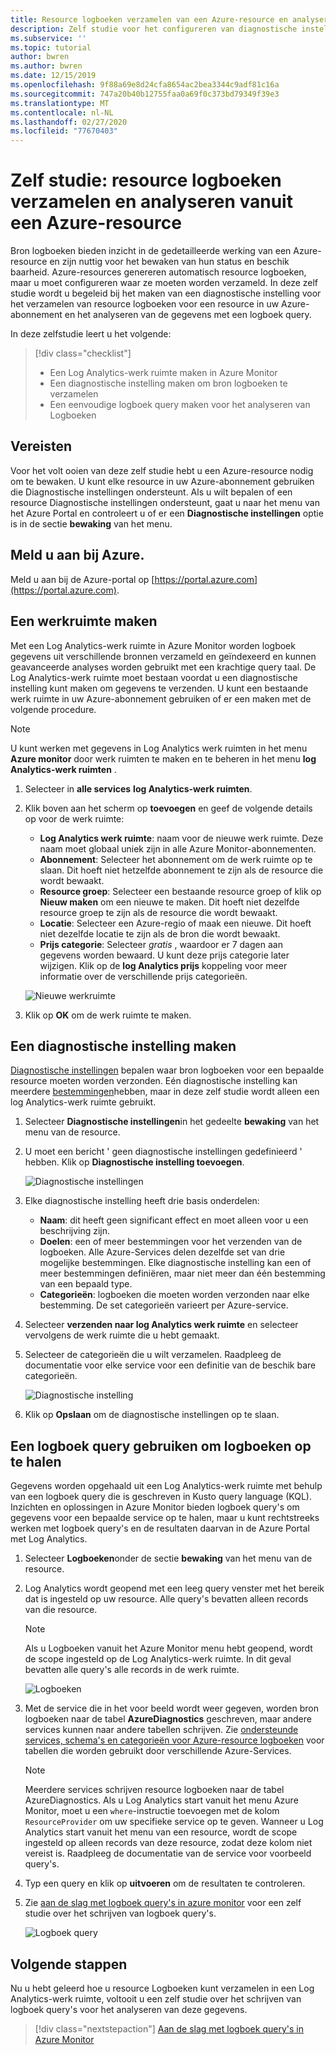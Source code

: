 ```yaml
---
title: Resource logboeken verzamelen van een Azure-resource en analyseren met Azure Monitor
description: Zelf studie voor het configureren van diagnostische instellingen om bron logboeken te verzamelen van een Azure-resource in een Log Analytics-werk ruimte, waar ze kunnen worden geanalyseerd met een logboek query.
ms.subservice: ''
ms.topic: tutorial
author: bwren
ms.author: bwren
ms.date: 12/15/2019
ms.openlocfilehash: 9f88a69e8d24cfa8654ac2bea3344c9adf81c16a
ms.sourcegitcommit: 747a20b40b12755faa0a69f0c373bd79349f39e3
ms.translationtype: MT
ms.contentlocale: nl-NL
ms.lasthandoff: 02/27/2020
ms.locfileid: "77670403"
---
```

# <a name="tutorial-collect-and-analyze-resource-logs-from-an-azure-resource"></a>Zelf studie: resource logboeken verzamelen en analyseren vanuit een Azure-resource

Bron logboeken bieden inzicht in de gedetailleerde werking van een Azure-resource en zijn nuttig voor het bewaken van hun status en beschik baarheid. Azure-resources genereren automatisch resource logboeken, maar u moet configureren waar ze moeten worden verzameld. In deze zelf studie wordt u begeleid bij het maken van een diagnostische instelling voor het verzamelen van resource logboeken voor een resource in uw Azure-abonnement en het analyseren van de gegevens met een logboek query.

In deze zelfstudie leert u het volgende:

> [!div class="checklist"]
> * Een Log Analytics-werk ruimte maken in Azure Monitor
> * Een diagnostische instelling maken om bron logboeken te verzamelen 
> * Een eenvoudige logboek query maken voor het analyseren van Logboeken


## <a name="prerequisites"></a>Vereisten

Voor het volt ooien van deze zelf studie hebt u een Azure-resource nodig om te bewaken. U kunt elke resource in uw Azure-abonnement gebruiken die Diagnostische instellingen ondersteunt. Als u wilt bepalen of een resource Diagnostische instellingen ondersteunt, gaat u naar het menu van het Azure Portal en controleert u of er een **Diagnostische instellingen** optie is in de sectie **bewaking** van het menu.


## <a name="log-in-to-azure"></a>Meld u aan bij Azure.
Meld u aan bij de Azure-portal op [https://portal.azure.com](https://portal.azure.com).


## <a name="create-a-workspace"></a>Een werkruimte maken
Met een Log Analytics-werk ruimte in Azure Monitor worden logboek gegevens uit verschillende bronnen verzameld en geïndexeerd en kunnen geavanceerde analyses worden gebruikt met een krachtige query taal. De Log Analytics-werk ruimte moet bestaan voordat u een diagnostische instelling kunt maken om gegevens te verzenden. U kunt een bestaande werk ruimte in uw Azure-abonnement gebruiken of er een maken met de volgende procedure. 

> [!NOTE]
> U kunt werken met gegevens in Log Analytics werk ruimten in het menu **Azure monitor** door werk ruimten te maken en te beheren in het menu **log Analytics-werk ruimten** .

1. Selecteer in **alle services** **log Analytics-werk ruimten**.
2. Klik boven aan het scherm op **toevoegen** en geef de volgende details op voor de werk ruimte:
   - **Log Analytics werk ruimte**: naam voor de nieuwe werk ruimte. Deze naam moet globaal uniek zijn in alle Azure Monitor-abonnementen.
   - **Abonnement**: Selecteer het abonnement om de werk ruimte op te slaan. Dit hoeft niet hetzelfde abonnement te zijn als de resource die wordt bewaakt.
   - **Resource groep**: Selecteer een bestaande resource groep of klik op **Nieuw maken** om een nieuwe te maken. Dit hoeft niet dezelfde resource groep te zijn als de resource die wordt bewaakt.
   - **Locatie**: Selecteer een Azure-regio of maak een nieuwe. Dit hoeft niet dezelfde locatie te zijn als de bron die wordt bewaakt.
   - **Prijs categorie**: Selecteer *gratis* , waardoor er 7 dagen aan gegevens worden bewaard. U kunt deze prijs categorie later wijzigen. Klik op de **log Analytics prijs** koppeling voor meer informatie over de verschillende prijs categorieën.

    ![Nieuwe werkruimte](media/tutorial-resource-logs/new-workspace.png)

3. Klik op **OK** om de werk ruimte te maken.

## <a name="create-a-diagnostic-setting"></a>Een diagnostische instelling maken
[Diagnostische instellingen](../platform/diagnostic-settings.md) bepalen waar bron logboeken voor een bepaalde resource moeten worden verzonden. Eén diagnostische instelling kan meerdere [bestemmingen](../platform/diagnostic-settings.md#destinations)hebben, maar in deze zelf studie wordt alleen een log Analytics-werk ruimte gebruikt.

1. Selecteer **Diagnostische instellingen**in het gedeelte **bewaking** van het menu van de resource.
2. U moet een bericht ' geen diagnostische instellingen gedefinieerd ' hebben. Klik op **Diagnostische instelling toevoegen**.

    ![Diagnostische instellingen](media/tutorial-resource-logs/diagnostic-settings.png)

3. Elke diagnostische instelling heeft drie basis onderdelen:
 
   - **Naam**: dit heeft geen significant effect en moet alleen voor u een beschrijving zijn.
   - **Doelen**: een of meer bestemmingen voor het verzenden van de logboeken. Alle Azure-Services delen dezelfde set van drie mogelijke bestemmingen. Elke diagnostische instelling kan een of meer bestemmingen definiëren, maar niet meer dan één bestemming van een bepaald type. 
   - **Categorieën**: logboeken die moeten worden verzonden naar elke bestemming. De set categorieën varieert per Azure-service.

4. Selecteer **verzenden naar log Analytics werk ruimte** en selecteer vervolgens de werk ruimte die u hebt gemaakt.
5. Selecteer de categorieën die u wilt verzamelen. Raadpleeg de documentatie voor elke service voor een definitie van de beschik bare categorieën.

    ![Diagnostische instelling](media/tutorial-resource-logs/diagnostic-setting.png)

6. Klik op **Opslaan** om de diagnostische instellingen op te slaan.

    
 
 ## <a name="use-a-log-query-to-retrieve-logs"></a>Een logboek query gebruiken om logboeken op te halen
Gegevens worden opgehaald uit een Log Analytics-werk ruimte met behulp van een logboek query die is geschreven in Kusto query language (KQL). Inzichten en oplossingen in Azure Monitor bieden logboek query's om gegevens voor een bepaalde service op te halen, maar u kunt rechtstreeks werken met logboek query's en de resultaten daarvan in de Azure Portal met Log Analytics. 

1. Selecteer **Logboeken**onder de sectie **bewaking** van het menu van de resource.
2. Log Analytics wordt geopend met een leeg query venster met het bereik dat is ingesteld op uw resource. Alle query's bevatten alleen records van die resource.

    > [!NOTE]
    > Als u Logboeken vanuit het Azure Monitor menu hebt geopend, wordt de scope ingesteld op de Log Analytics-werk ruimte. In dit geval bevatten alle query's alle records in de werk ruimte.
   
    ![Logboeken](media/tutorial-resource-logs/logs.png)

4. Met de service die in het voor beeld wordt weer gegeven, worden bron logboeken naar de tabel **AzureDiagnostics** geschreven, maar andere services kunnen naar andere tabellen schrijven. Zie [ondersteunde services, schema's en categorieën voor Azure-resource logboeken](../platform/diagnostic-logs-schema.md) voor tabellen die worden gebruikt door verschillende Azure-Services.

    > [!NOTE]
    > Meerdere services schrijven resource logboeken naar de tabel AzureDiagnostics. Als u Log Analytics start vanuit het menu Azure Monitor, moet u een `where`-instructie toevoegen met de kolom `ResourceProvider` om uw specifieke service op te geven. Wanneer u Log Analytics start vanuit het menu van een resource, wordt de scope ingesteld op alleen records van deze resource, zodat deze kolom niet vereist is. Raadpleeg de documentatie van de service voor voorbeeld query's.


5. Typ een query en klik op **uitvoeren** om de resultaten te controleren. 
6. Zie [aan de slag met logboek query's in azure monitor](../log-query/get-started-queries.md) voor een zelf studie over het schrijven van logboek query's.

    ![Logboek query](media/tutorial-resource-logs/log-query-1.png)




## <a name="next-steps"></a>Volgende stappen
Nu u hebt geleerd hoe u resource Logboeken kunt verzamelen in een Log Analytics-werk ruimte, voltooit u een zelf studie over het schrijven van logboek query's voor het analyseren van deze gegevens.

> [!div class="nextstepaction"]
> [Aan de slag met logboek query's in Azure Monitor](../log-query/get-started-queries.md)
